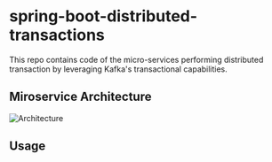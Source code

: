 # spring-boot-distributed-transactions
This repo contains code of the micro-services performing distributed transaction by leveraging Kafka's transactional capabilities.

## Miroservice Architecture
![Architecture](https://github.com/tigllon/spring-boot-distributed-transactions/assets/56904319/ab91c8dc-ec18-49b8-931e-5876d4d609af)

## Usage



